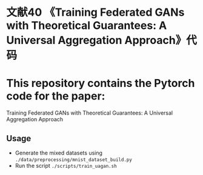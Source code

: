 # 文献40 《Training Federated GANs with Theoretical Guarantees: A Universal Aggregation Approach》代码
# This repository contains the Pytorch code for the paper:
Training Federated GANs with Theoretical Guarantees:  A Universal Aggregation Approach

## Usage
* Generate the mixed datasets using `./data/preprocessing/mnist_dataset_build.py`
* Run the script `./scripts/train_uagan.sh`
